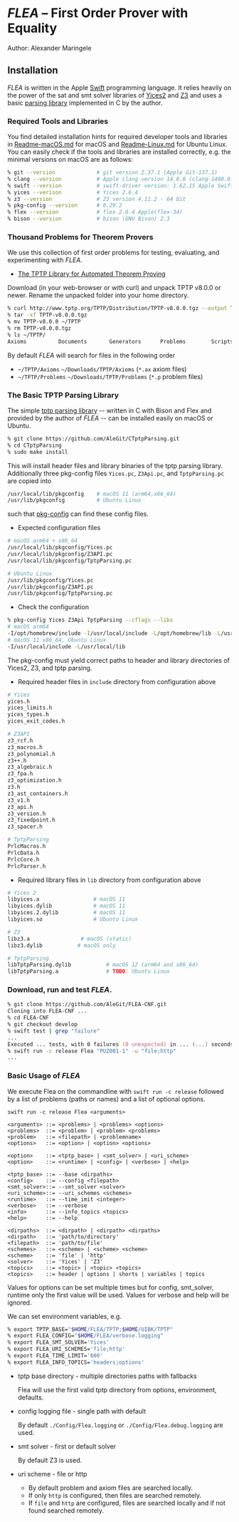 # *FLEA* – First Order Prover with Equality

Author: Alexander Maringele

## Installation

*FLEA* is written in the Apple [Swift](https://swift.org) programming language.
It relies heavily on the power of the sat and smt solver libraries 
of [Yices2](https://yices.csl.sri.com) and [Z3](https://github.com/Z3Prover/z3)
and uses a basic [parsing library](https://github.com/AleGit/CTptpParsing) implemented in C by the author.

### Required Tools and Libraries

You find detailed installation hints for required developer tools and libraries
in [Readme-macOS.md](Readme-macOS.md) for macOS 
and [Readme-Linux.md](Readme-Linux.md) for Ubuntu Linux.
You can easily check if the tools and libraries are installed correctly, e.g. the minimal versions on macOS are as follows:

```zsh
% git --version             # git version 2.37.1 (Apple Git-137.1)
% clang --version           # Apple clang version 14.0.0 (clang-1400.0.29.202)
% swift --version           # swift-driver version: 1.62.15 Apple Swift version 5.7.2 (swiftlang-5.7.2.135.5 clang-1400.0.29.51)
% yices --verison           # Yices 2.6.4
% z3 --version              # Z3 version 4.11.2 - 64 bit
% pkg-config --version      # 0.29.2
% flex --version            # flex 2.6.4 Apple(flex-34)
% bison --version           # bison (GNU Bison) 2.3
```

### Thousand Problems for Theorem Provers

We use this collection of first order problems for testing, evaluating, and experimenting with *FLEA*.

- [The TPTP Library for Automated Theorem Proving](http://www.tptp.org)

Download (in your web-browser or with curl) and unpack TPTP v8.0.0 or newer.
Rename the unpacked folder into your home directory.

```zsh
% curl http://www.tptp.org/TPTP/Distribution/TPTP-v8.0.0.tgz --output TPTP-v8.0.0.tgz
% tar -xf TPTP-v8.0.0.tgz
% mv TPTP-v8.0.0 ~/TPTP
% rm TPTP-v8.0.0.tgz
% ls ~/TPTP/
Axioms          Documents       Generators      Problems        Scripts         TPTP2X
```

By default *FLEA* will search for files in the following order

- `~/TPTP/Axioms` `~/Downloads/TPTP/Axioms` (`*.ax` axiom files)
- `~/TPTP/Problems` `~/Downloads/TPTP/Problems` (`*.p` problem files)

### The Basic TPTP Parsing Library 

The simple [tptp parsing library](https://github.com/AleGit/CTptpParsing) 
-- written in C with Bison and Flex and provided by the author of *FLEA* -- 
can be installed easily on macOS or Ubuntu.

```zsh
% git clone https://github.com/AleGit/CTptpParsing.git
% cd CTptpParsing
% sudo make install
```

This will install header files and library binaries of the tptp parsing library.
Additionally three pkg-config files `Yices.pc`, `Z3Api.pc`, and `TptpParsing.pc`
are copied into

```zsh
/usr/local/lib/pkgconfig    # macOS 11 (arm64,x86_64)
/usr/lib/pkgconfig          # Ubuntu Linux
```

such that [pkg-config](https://www.freedesktop.org/wiki/Software/pkg-config/) 
can find these config files.

- Expected configuration files

```zsh
# macOS arm64 + x86_64
/usr/local/lib/pkgconfig/Yices.pc
/usr/local/lib/pkgconfig/Z3API.pc 
/usr/local/lib/pkgconfig/TptpParsing.pc 

# Ubuntu Linux
/usr/lib/pkgconfig/Yices.pc 
/usr/lib/pkgconfig/Z3API.pc
/usr/lib/pkgconfig/TptpParsing.pc
```

- Check the configuration

```zsh
% pkg-config Yices Z3Api TptpParsing --cflags --libs
# macOS arm64
-I/opt/homebrew/include -I/usr/local/include -L/opt/homebrew/lib -L/usr/local/lib 
# macOS 11 x86_64, Ubuntu Linux
-I/usr/local/include -L/usr/local/lib
```

The pkg-config must yield correct paths to header and library directories 
of Yices2, Z3, and tptp parsing. 

- Required header files in `include` directory from configuration above

```zsh
# Yices
yices.h             
yices_limits.h      
yices_types.h       
yices_exit_codes.h 

# Z3API
z3_rcf.h
z3_macros.h
z3_polynomial.h
z3++.h
z3_algebraic.h
z3_fpa.h
z3_optimization.h
z3.h
z3_ast_containers.h
z3_v1.h
z3_api.h
z3_version.h
z3_fixedpoint.h
z3_spacer.h

# TptpParsing
PrlcMacros.h     
PrlcData.h
PrlcCore.h
PrlcParser.h
```

- Required library files in `lib` directory from configuration above 

```zsh
# Yices 2
libyices.a                 # macOS 11 
libyices.dylib             # macOS 11
libyices.2.dylib           # macOS 11
libyices.so                # Ubunto Linux

# Z3
libz3.a                # macOS (static)
libz3.dylib           # macOS only

# TptpParsing
libTptpParsing.dylib           # macOS 12 (arm64 and x86_64)
libTptpParsing.a               # TODO: Ubuntu Linux
```

### Download, run and test *FLEA*.

```zsh
% git clone https://github.com/AleGit/FLEA-CNF.git
Cloning into FLEA-CNF ...
% cd FLEA-CNF
% git checkout develop
% swift test | grep "failure"
...
Executed ... tests, with 0 failures (0 unexpected) in ... (...) seconds.
% swift run -c release Flea "PUZ001-1" -u "file;http"
...
```

### Basic Usage of *FLEA*

We execute Flea on the commandline with `swift run -c release`
followed by a list of problems (paths or names) and a list of optional options.

```bnf
swift run -c release Flea <arguments>

<arguments> ::= <problems> | <problems> <options>
<problems>  ::= <problem> | <problem> <problems>
<problem>   ::= <filepath> | <problemname>
<options>   ::= <option> | <option> <options>

<option>    ::= <tptp_base> | <smt_solver> | <uri_scheme>
<option>    ::= <runtime> | <config> | <verbose> | <help>

<tptp_base> ::= --base <dirpaths>
<config>    ::= --config <filepath>
<smt_solver>::= --smt_solver <solver>
<uri_scheme>::= --uri_schemes <schemes>
<runtime>   ::= --time_imit <integer>
<verbose>   ::= --verbose
<info>      ::= --info_topics <topics>
<help>      ::= --help

<dirpaths>  ::= <dirpath> | <dirpath> <dirpaths>
<dirpath>   ::= 'path/to/directory'
<filepath>  ::= 'path/to/file'
<schemes>   ::= <scheme> | <scheme> <scheme>
<scheme>    ::= 'file' | 'http'
<solver>    ::= 'Yices' | 'Z3'
<topics>    ::= <topic> | <topic> <topics>
<topics>    ::= header | options | shorts | variables | topics 
```

Values for options can be set multiple times but for
config, smt_solver, runtime only the first value will be used.
Values for verbose and help will be ignored.

We can set environment variables, e.g.

```bash
% export TPTP_BASE="$HOME/FLEA/TPTP;$HOME/UIBK/TPTP"
% export FLEA_CONFIG="$HOME/FLEA/verbose.logging"
% export FLEA_SMT_SOLVER='Yices'
% export FLEA_URI_SCHEMES='file;http'
% export FLEA_TIME_LIMIT='600'
% export FLEA_INFO_TOPICS='headers;options'
```

- tptp base directory - multiple directories paths with fallbacks

  Flea will use the first valid tptp directory from options, environment, defaults.

- config logging file - single path with default

  By default `./Config/Flea.logging`
  or `./Config/Flea.debug.logging` are used.

- smt solver - first or default solver

  By default Z3 is used.

- uri scheme - file or http

  - By default problem and axiom files are searched locally.
  - If only `http` is configured, 
    then files are searched remotely.
  - If `file` and `http` are configured, files
    are searched locally and if not found searched remotely.
